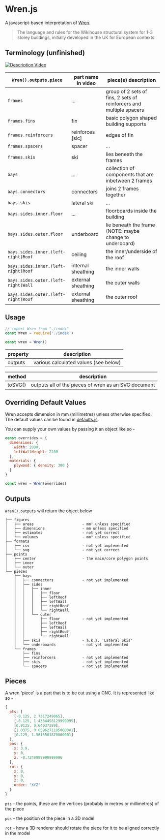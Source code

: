 # Wren.js

A javascript-based interpretation of [Wren](https://github.com/wikihouseproject/wren).

> The language and rules for the Wikihouse structural system for 1-3 storey buildings, initially developed in the UK for European contexts.

## Terminology (unfinished)

[![Description Video](http://i.imgur.com/Su9MsqO.png)](https://twitter.com/ayudaeficiencia/status/848922738077118465)

`Wren().outputs.piece` | part name in video | piece(s) description
------|--------------------|------------
`frames` |... | group of 2 sets of fins, 2 sets of reinforcers and multiple spacers
`frames.fins` | fin | basic polygon shaped building supports
`frames.reinforcers` | reinforces [sic] | edges of fin
`frames.spacers` | spacer | ...
`frames.skis` | ski | lies beneath the frames
`bays` | ... | collection of components that are inbetween 2 frames
`bays.connectors` | connectors | joins 2 frames together
`bays.skis` | lateral ski | ...
`bays.sides.inner.floor` | ... | floorboards inside the building
`bays.sides.outer.floor` | underboard | lie beneath the frame (NOTE: maybe change to underboard)
`bays.sides.inner.(left-right)Roof` | ceiling | the inner/underside of the roof
`bays.sides.inner.(left-right)Roof` | internal sheathing | the inner walls
`bays.sides.outer.(left-right)Wall` | external sheathing | the outer walls
`bays.sides.outer.(left-right)Roof` | external sheathing | the outer roof

## Usage

```javascript
// import Wren from "./index"
const Wren = require('./index')

const wren = Wren()
```

property | description
---------|------------
outputs | various calculated values (see below)


method | description
-------|------------
toSVG() | outputs all of the pieces of wren as an SVG document


## Overriding Default Values

Wren accepts dimension in mm (millimetres) unless otherwise specified. The default values can be found in [defaults.js](defaults.js).

You can supply your own values by passing it an object like so -

```javascript
const overrides = {
  dimensions: {
    width: 2000,
    leftWallHeight: 2200
  },
  materials: {
    plywood: { density: 300 }
  }
}

const wren = Wren(overrides)
```


## Outputs

`Wren().outputs` will return the object below

```
├── figures
│   ├── areas                      - mm² unless specified
│   ├── dimensions                 - mm unless specified
│   ├── estimates                  - not yet correct
│   └── volumes                    - mm³ unless specified
├── formats
│   ├── csv                        - not yet implemented
│   └── svg                        - not yet correct
├── points
│   ├── center                     - the main/core polygon points
│   ├── inner
│   └── outer
└── pieces
    ├── bays
    │   ├── connectors             - not yet implemented
    │   ├── sides
    │   │   ├── inner
    │   │   │   ├── floor
    │   │   │   ├── leftRoof
    │   │   │   ├── leftWall
    │   │   │   ├── rightRoof
    │   │   │   └── rightWall
    │   │   └── outer
    │   │       ├── floor          - not yet implemented
    │   │       ├── leftRoof
    │   │       ├── leftWall
    │   │       ├── rightRoof
    │   │       └── rightWall
    │   ├── skis                   - a.k.a. 'Lateral Skis'
    │   └── underboards            - not yet implemented
    └── frames
        ├── fins
        ├── reinforcers            - not yet implemented
        ├── skis                   - not yet implemented
        └── spacers                - not yet implemented
```

## Pieces

A wren 'piece' is a part that is to be cut using a CNC. It is represented like so -

```javascript
{
  pts: [
    [-0.125, 2.7317249065],
    [-0.125, 1.4384498129999999],
    [0.9125, 0.64037289],
    [1.0375, 0.8596271105000001],
    [0.125, 1.5615501870000001]
  ],
  pos: {
    x: 3.9,
    y: 0,
    z: -0.7249999999999996
  },
  rot: {
    x: 0,
    y: 0,
    z: 0,
    order: "XYZ"
  }
}
```

`pts` - the points, these are the vertices (probably in metres or millimetres) of the piece

`pos` - the position of the piece in a 3D model

`rot` - how a 3D renderer should rotate the piece for it to be aligned correctly in the model
